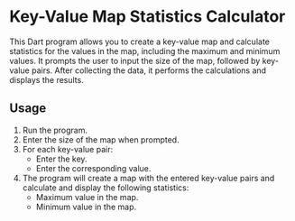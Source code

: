 # Key-Value Map Statistics Calculator

This Dart program allows you to create a key-value map and calculate statistics for the values in the map, including the maximum and minimum values. It prompts the user to input the size of the map, followed by key-value pairs. After collecting the data, it performs the calculations and displays the results.

## Usage

1. Run the program.
2. Enter the size of the map when prompted.
3. For each key-value pair:
   - Enter the key.
   - Enter the corresponding value.
4. The program will create a map with the entered key-value pairs and calculate and display the following statistics:
   - Maximum value in the map.
   - Minimum value in the map.


